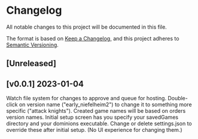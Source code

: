 # Changelog

All notable changes to this project will be documented in this file.

The format is based on [Keep a Changelog](https://keepachangelog.com/en/1.0.0/),
and this project adheres to [Semantic Versioning](https://semver.org/spec/v2.0.0.html).

## [Unreleased]

## [v0.0.1] 2023-01-04

Watch file system for changes to approve and queue for hosting.
Double-click on version name ("early_niefelheim2") to change it to something more specific ("attack knights").
Created game names will be based on orders version names.
Initial setup screen has you specify your savedGames directory and your dominions executable. Change or delete settings.json to override these after initial setup. (No UI experience for changing them.)
